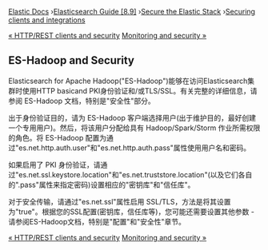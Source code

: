 

[Elastic Docs](/guide/) ›[Elasticsearch Guide [8.9]](index.md) ›[Secure the
Elastic Stack](secure-cluster.md) ›[Securing clients and
integrations](security-clients-integrations.md)

[« HTTP/REST clients and security](http-clients.md) [Monitoring and security
»](secure-monitoring.md)

## ES-Hadoop and Security

Elasticsearch for Apache Hadoop("ES-Hadoop")能够在访问Elasticsearch集群时使用HTTP basicand PKI身份验证和/或TLS/SSL。有关完整的详细信息，请参阅 ES-Hadoop 文档，特别是"安全性"部分。

出于身份验证目的，请为 ES-Hadoop 客户端选择用户(出于维护目的，最好创建一个专用用户)。然后，将该用户分配给具有 Hadoop/Spark/Storm 作业所需权限的角色。将 ES-Hadoop 配置为通过"es.net.http.auth.user"和"es.net.http.auth.pass"属性使用用户名和密码。

如果启用了 PKI 身份验证，请通过"es.net.ssl.keystore.location"和"es.net.truststore.location"(以及它们各自的".pass"属性来指定密码)设置相应的"密钥库"和"信任库"。

对于安全传输，请通过"es.net.ssl"属性启用 SSL/TLS，方法是将其设置为"true"。根据您的SSL配置(密钥库，信任库等)，您可能还需要设置其他参数 - 请参阅ES-Hadoop文档，特别是"配置"和"安全性"章节。

[« HTTP/REST clients and security](http-clients.md) [Monitoring and security
»](secure-monitoring.md)
